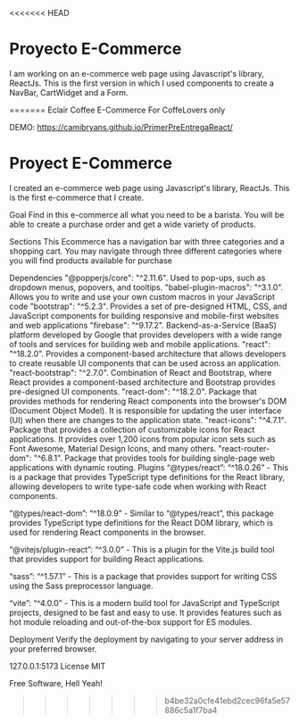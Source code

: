 <<<<<<< HEAD
# Proyecto E-Commerce 
I am working on an e-commerce web page using Javascript's library, ReactJs. 
This is the first version in which I used components to create a NavBar, CartWidget and a Form.


=======
Eclair Coffee E-Commerce
For CoffeLovers only

DEMO: https://camibryans.github.io/PrimerPreEntregaReact/

# Proyect E-Commerce 
I created an e-commerce web page using Javascript's library, ReactJs. 
This is the first e-commerce that I create. 

Goal
Find in this e-commerce all what you need to be a barista. You will be able to create a purchase order and get a wide variety of products. 

Sections
This Ecommerce has a navigation bar with three categories and a shopping cart. You may navigate through three different categories where you will find products available for purchase


Dependencies
"@popperjs/core": "^2.11.6". Used to pop-ups, such as dropdown menus, popovers, and tooltips.
"babel-plugin-macros": "^3.1.0". Allows you to write and use your own custom macros in your JavaScript code
"bootstrap": "^5.2.3". Provides a set of pre-designed HTML, CSS, and JavaScript components for building responsive and mobile-first websites and web applications
"firebase": "^9.17.2". Backend-as-a-Service (BaaS) platform developed by Google that provides developers with a wide range of tools and services for building web and mobile applications. 
"react": "^18.2.0". Provides a component-based architecture that allows developers to create reusable UI components that can be used across an application.
"react-bootstrap": "^2.7.0".  Combination of React and Bootstrap, where React provides a component-based architecture and Bootstrap provides pre-designed UI components.
"react-dom": "^18.2.0". Package that provides methods for rendering React components into the browser's DOM (Document Object Model). It is responsible for updating the user interface (UI) when there are changes to the application state.
"react-icons": "^4.7.1". Package that provides a collection of customizable icons for React applications. It provides over 1,200 icons from popular icon sets such as Font Awesome, Material Design Icons, and many others.
"react-router-dom": "^6.8.1". Package that provides tools for building single-page web applications with dynamic routing. 
Plugins
“@types/react”: “^18.0.26” - This is a package that provides TypeScript type definitions for the React library, allowing developers to write type-safe code when working with React components.

“@types/react-dom”: “^18.0.9” - Similar to “@types/react”, this package provides TypeScript type definitions for the React DOM library, which is used for rendering React components in the browser.

“@vitejs/plugin-react”: “^3.0.0” - This is a plugin for the Vite.js build tool that provides support for building React applications.

“sass”: “^1.57.1” - This is a package that provides support for writing CSS using the Sass preprocessor language.

“vite”: “^4.0.0” - This is a modern build tool for JavaScript and TypeScript projects, designed to be fast and easy to use. It provides features such as hot module reloading and out-of-the-box support for ES modules.

Deployment
Verify the deployment by navigating to your server address in
your preferred browser.

127.0.0.1:5173
License
MIT

Free Software, Hell Yeah!
>>>>>>> b4be32a0cfe41ebd2cec96fa5e57886c5a1f7ba4

